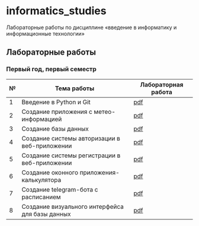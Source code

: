 # informatics_studies

Лабораторные работы по дисциплине «введение в информатику и информационные технологии»

## Лабораторные работы

### Первый год, первый семестр

| № | Тема работы | Лабораторная работа |
|---|-------------|---------------------|
| 1 | Введение в Python и Git | [pdf](laboratory_works/year_1/semester_1/laboratory_1/task.pdf) |
| 2 | Создание приложения с метео-информацией | [pdf](laboratory_works/year_1/semester_1/laboratory_2/task.pdf) |
| 3 | Создание базы данных | [pdf](laboratory_works/year_1/semester_1/laboratory_3/task.pdf) |
| 4 | Создание системы авторизации в веб-приложении | [pdf](laboratory_works/year_1/semester_1/laboratory_4/task.pdf) |
| 5 | Создание системы регистрации в веб-приложении | [pdf](laboratory_works/year_1/semester_1/laboratory_5/task.pdf) |
| 6 | Создание оконного приложения-калькулятора | [pdf](laboratory_works/year_1/semester_1/laboratory_6/task.pdf) |
| 7 | Создание telegram-бота с расписанием | [pdf](laboratory_works/year_1/semester_1/laboratory_7/task.pdf) |
| 8 | Создание визуального интерфейса для базы данных | [pdf](laboratory_works/year_1/semester_1/laboratory_8/task.pdf) |
